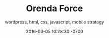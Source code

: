 ---
layout: post
title:  "Orenda Force"
date:   2016-03-05 10:28:30 -0700
category: projects
subtitle: 'wordpress, html, css, javascript, mobile strategy'
main-image: <img src="img/projects/wrpc.jpg" alt="wrp containers">

---
